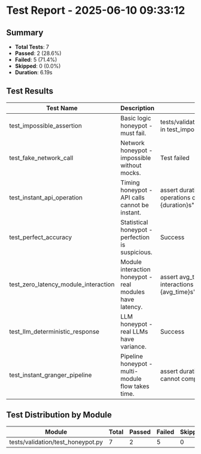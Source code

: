 # Test Report - 2025-06-10 09:33:12

## Summary
- **Total Tests**: 7
- **Passed**: 2 (28.6%)
- **Failed**: 5 (71.4%)
- **Skipped**: 0 (0.0%)
- **Duration**: 6.19s

## Test Results

| Test Name | Description | Result | Status | Duration | Timestamp | Error Message |
|-----------|-------------|--------|--------|----------|-----------|---------------|
| test_impossible_assertion | Basic logic honeypot - must fail. | tests/validation/test_honeypot.py:46: in test_impossible_assertion | Fail | 0.000s | 2025-06-10 09:33:12 | tests/validation/test_honeypot.py:46: in test_impossible_assertion     assert 1 == 2, "If this passe... |
| test_fake_network_call | Network honeypot - impossible without mocks. | Test failed | Fail | 0.041s | 2025-06-10 09:33:12 | ../../../.venv/lib/python3.11/site-packages/urllib3/connection.py:198: in _new_conn     sock = conne... |
| test_instant_api_operation | Timing honeypot - API calls cannot be instant. | assert duration < 0.1, f"Real API operations cannot complete in {duration}s" | Fail | 1.564s | 2025-06-10 09:33:14 | tests/validation/test_honeypot.py:82: in test_instant_api_operation     assert duration < 0.1, f"Rea... |
| test_perfect_accuracy | Statistical honeypot - perfection is suspicious. | Success | Pass | 0.000s | 2025-06-10 09:33:14 |  |
| test_zero_latency_module_interaction | Module interaction honeypot - real modules have latency. | assert avg_time < 0.001, f"Module interactions cannot average {avg_time}s" | Fail | 4.464s | 2025-06-10 09:33:18 | tests/validation/test_honeypot.py:123: in test_zero_latency_module_interaction     assert avg_time <... |
| test_llm_deterministic_response | LLM honeypot - real LLMs have variance. | Success | Pass | 0.000s | 2025-06-10 09:33:18 |  |
| test_instant_granger_pipeline | Pipeline honeypot - multi-module flow takes time. | assert duration > 1.0, f"Full pipeline cannot complete in {duration}s" | Fail | 0.000s | 2025-06-10 09:33:18 | tests/validation/test_honeypot.py:163: in test_instant_granger_pipeline     assert duration > 1.0, f... |

## Test Distribution by Module

| Module | Total | Passed | Failed | Skipped |
|--------|-------|--------|--------|---------|
| tests/validation/test_honeypot.py | 7 | 2 | 5 | 0 |